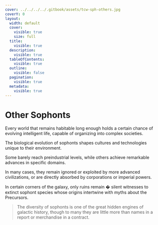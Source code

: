 ```yaml
---
cover: ../../../../.gitbook/assets/tcw-sph-others.jpg
coverY: 0
layout:
  width: default
  cover:
    visible: true
    size: full
  title:
    visible: true
  description:
    visible: true
  tableOfContents:
    visible: true
  outline:
    visible: false
  pagination:
    visible: true
  metadata:
    visible: true
---
```


# Other Sophonts

Every world that remains habitable long enough holds a certain chance of evolving intelligent life, capable of organizing into complex societies.

The biological evolution of sophonts shapes cultures and technologies unique to their environment.

Some barely reach preindustrial levels, while others achieve remarkable advances in specific domains.

In many cases, they remain ignored or exploited by more advanced civilizations, or are directly absorbed by corporations or imperial powers.

In certain corners of the galaxy, only ruins remain � silent witnesses to extinct sophont species whose origins intertwine with myths about the Precursors.

> The diversity of sophonts is one of the great hidden engines of galactic history, though to many they are little more than names in a report or merchandise in a contract.
